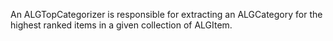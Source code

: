 An ALGTopCategorizer is responsible for extracting an ALGCategory for the highest ranked items in a given collection of ALGItem.